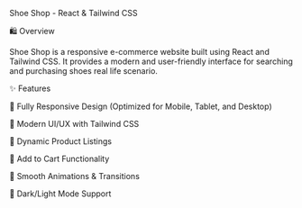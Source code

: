 Shoe Shop - React & Tailwind CSS

🛍️ Overview

Shoe Shop is a responsive e-commerce website built using React and Tailwind CSS. It provides a modern and user-friendly interface for searching and purchasing shoes real life scenario.

✨ Features

🔹 Fully Responsive Design (Optimized for Mobile, Tablet, and Desktop)

🔹 Modern UI/UX with Tailwind CSS

🔹 Dynamic Product Listings

🔹 Add to Cart Functionality

🔹 Smooth Animations & Transitions

🔹 Dark/Light Mode Support

